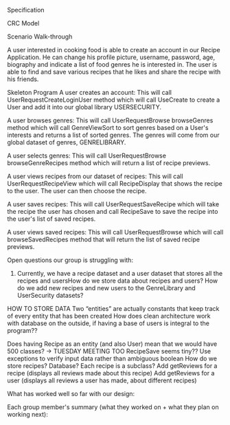 Specification


CRC Model


Scenario Walk-through

A user interested in cooking food is able to create an account in our Recipe Application. He can change his profile picture, username, password, age, biography and indicate a list of food genres he is interested in. The user is able to find and save various recipes that he likes and share the recipe with his friends.


Skeleton Program
A user creates an account: This will call UserRequestCreateLoginUser method which will call UseCreate to create a User and add it into our global library USERSECURITY.

A user browses genres: This will call UserRequestBrowse browseGenres method which will call GenreViewSort to sort genres based on a User's interests and returns a list of sorted genres. The genres will come from our global dataset of genres, GENRELIBRARY.

A user selects genres: This will call UserRequestBrowse browseGenreRecipes method which will return a list of recipe previews. 

A user views recipes from our dataset of recipes: This will call UserRequestRecipeView which will call RecipeDisplay that shows the recipe to the user. The user can then choose the recipe.

A user saves recipes: This will call UserRequestSaveRecipe which will take the recipe the user has chosen and call RecipeSave to save the recipe into the user's list of saved recipes. 

A user views saved recipes: This will call UserRequestBrowse which will call browseSavedRecipes method that will return the list of saved recipe previews. 



Open questions our group is struggling with:

1. Currently, we have a recipe dataset and a user dataset that stores all the recipes and usersHow do we store data about recipes and users? How do we add new recipes and new users to the GenreLibrary and UserSecurity datasets?

HOW TO STORE DATA
Two “entities” are actually constants that keep track of every entity that has been created
How does clean architecture work with database on the outside, if having a base of users is integral to the program??

Does having Recipe as an entity (and also User) mean that we would have 500 classes? -> TUESDAY MEETING TOO
RecipeSave seems tiny??
Use exceptions to verify input data rather than ambiguous boolean
How do we store recipes? Database? Each recipe is a subclass?
Add getReviews for a recipe (displays all reviews made about this recipe)
Add getReviews for a user (displays all reviews a user has made, about different recipes)



What has worked well so far with our design:


Each group member's summary (what they worked on + what they plan on working next):



